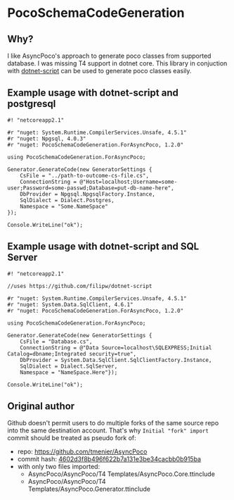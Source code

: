 # PocoSchemaCodeGeneration

## Why?

I like AsyncPoco's approach to generate poco classes from supported database. I was missing T4 support in dotnet core. This library in conjuction with [dotnet-script](https://github.com/filipw/dotnet-script) can be used to generate poco classes easily.

## Example usage with dotnet-script and postgresql

```
#! "netcoreapp2.1"

#r "nuget: System.Runtime.CompilerServices.Unsafe, 4.5.1"
#r "nuget: Npgsql, 4.0.3"
#r "nuget: PocoSchemaCodeGeneration.ForAsyncPoco, 1.2.0"

using PocoSchemaCodeGeneration.ForAsyncPoco;

Generator.GenerateCode(new GeneratorSettings {
    CsFile = "../path-to-outcome-cs-file.cs",
    ConnectionString = @"Host=localhost;Username=some-user;Password=some-passwd;Database=put-db-name-here",
    DbProvider = Npgsql.NpgsqlFactory.Instance,
    SqlDialect = Dialect.Postgres,
    Namespace = "Some.NameSpace"
});
    
Console.WriteLine("ok");
```

## Example usage with dotnet-script and SQL Server

```
#! "netcoreapp2.1"

//uses https://github.com/filipw/dotnet-script

#r "nuget: System.Runtime.CompilerServices.Unsafe, 4.5.1"
#r "nuget: System.Data.SqlClient, 4.6.1"
#r "nuget: PocoSchemaCodeGeneration.ForAsyncPoco, 1.2.0"

using PocoSchemaCodeGeneration.ForAsyncPoco;

Generator.GenerateCode(new GeneratorSettings {
    CsFile = "Database.cs",
    ConnectionString = @"Data Source=localhost\SQLEXPRESS;Initial Catalog=dbname;Integrated security=true",
    DbProvider = System.Data.SqlClient.SqlClientFactory.Instance,
    SqlDialect = Dialect.SqlServer,
    Namespace = "NameSpace.Here"});
    
Console.WriteLine("ok");
```

## Original author
Github doesn't permit users to do multiple forks of the same source repo into the same destination account.
That's why ```Initial "fork" import``` commit should be treated as pseudo fork of:
- repo: https://github.com/tmenier/AsyncPoco
- commit hash: [4602d3f8b496f622b7a131e3be34cacbb0b915ba](https://github.com/tmenier/AsyncPoco/commit/4602d3f8b496f622b7a131e3be34cacbb0b915ba)
- with only two files imported:
  - AsyncPoco/AsyncPoco/T4 Templates/AsyncPoco.Core.ttinclude
  - AsyncPoco/AsyncPoco/T4 Templates/AsyncPoco.Generator.ttinclude  
